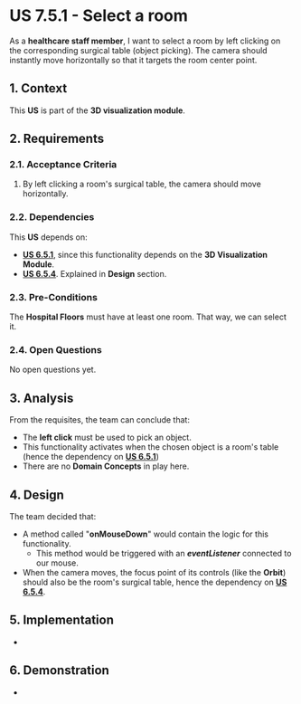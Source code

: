 # US 7.5.1 - Select a room

As a **healthcare staff member**, I want to select a room by left clicking on the corresponding surgical table (object picking). The camera should instantly move horizontally so that it targets the room center point.

## 1. Context

This **US** is part of the **3D visualization module**.

## 2. Requirements

### 2.1. Acceptance Criteria

1. By left clicking a room's surgical table, the camera should move horizontally.

### 2.2. Dependencies

This **US** depends on:
* [**US 6.5.1**](../../sprint-b/6-5-1/readme.md), since this functionality depends on the **3D Visualization Module**.
* [**US 6.5.4**](../../sprint-b/6-5-4/readme.md). Explained in **Design** section.

### 2.3. Pre-Conditions

The **Hospital Floors** must have at least one room. That way, we can select it.

### 2.4. Open Questions

No open questions yet.

## 3. Analysis

From the requisites, the team can conclude that:
* The **left click** must be used to pick an object.
* This functionality activates when the chosen object is a room's table (hence the dependency on [**US 6.5.1**](../../sprint-b/6-5-1/readme.md))
* There are no **Domain Concepts** in play here.

## 4. Design

The team decided that:
* A method called "**onMouseDown**" would contain the logic for this functionality.
    * This method would be triggered with an ***eventListener*** connected to our mouse.
* When the camera moves, the focus point of its controls (like the **Orbit**) should also be the room's surgical table, hence the dependency on [**US 6.5.4**](../../sprint-b/6-5-4/readme.md).

## 5. Implementation

-

## 6. Demonstration

-